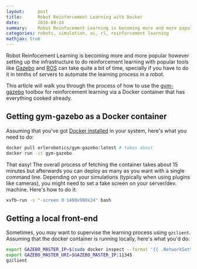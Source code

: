 ```yaml
---
layout:     post
title:      Robot Reinforcement Learning with Docker
date:       2016-09-24
summary:    Robot Reinfocement Learning is becoming more and more popular. This article covers how to use the gym-gazebo toolbox for reinforcement learning is Docker to easily set up a reinforcement learning infrastructure for robots.
categories: robots, simulation, ai, rl, reinforcement learning
mathjax: true
---
```


Robot Reinfocement Learning is becoming more and more popular however setting up the infrastructure to do reinforcement learning with popular tools like [Gazebo](http://gazebosim.org) and [ROS](http://ros.org) can take quite a bit of time, specially if you have to do it in tenths of servers to automate the learning process in a robot. 

 This article will walk you through the process of how to use the [gym-gazebo](https://github.com/erlerobot/gym-gazebo) toolbox for reinforcement learning via a Docker container that has everything cooked already.


 ## Getting gym-gazebo as a Docker container

 Assuming that you've got [Docker installed](https://docs.docker.com/engine/installation/) in your system, here's what you need to do:

 ```bash
 docker pull erlerobotics/gym-gazebo:latest # takes about
 docker run -it gym-gazebo
 ```

 That easy! The overall process of fetching the container takes about 15 minutes but afterwards you can deploy as many as you want with a single command line. Depending on your simulations (typically when using plugins like cameras), you might need to set a fake screen on your server/dev. machine. Here's how to do it:
 ```bash
 xvfb-run -s "-screen 0 1400x900x24" bash
 ```

 ## Getting a local front-end

 Sometimes, you may want to supervise the learning process using `gzclient`. Assuming that the docker container is running locally, here's what you'd do:

 ```bash
 export GAZEBO_MASTER_IP=$(sudo docker inspect --format '{{ .NetworkSettings.IPAddress }}' "id of running container")
export GAZEBO_MASTER_URI=$GAZEBO_MASTER_IP:11345
gzclient
 ```


